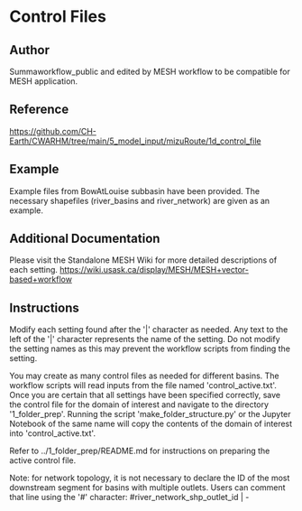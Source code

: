 # Control Files

## Author 
Summaworkflow_public and edited by MESH workflow to be compatible for MESH application.

## Reference
https://github.com/CH-Earth/CWARHM/tree/main/5_model_input/mizuRoute/1d_control_file

## Example
Example files from BowAtLouise subbasin have been provided. The necessary shapefiles (river_basins and river_network) are given as an example.


## Additional Documentation
Please visit the Standalone MESH Wiki for more detailed descriptions of each setting.
https://wiki.usask.ca/display/MESH/MESH+vector-based+workflow

## Instructions
Modify each setting found after the '|' character as needed. Any text to the left of the '|' character represents the name of the setting. Do not modify the setting names as this may prevent the workflow scripts from finding the setting.

You may create as many control files as needed for different basins. The workflow scripts will read inputs from the file named 'control_active.txt'. Once you are certain that all settings have been specified correctly, save the control file for the domain of interest and navigate to the directory '1_folder_prep'. Running the script 'make_folder_structure.py' or the Jupyter Notebook of the same name will copy the contents of the domain of interest into 'control_active.txt'. 

Refer to ../1_folder_prep/README.md for instructions on preparing the active control file.
 

Note: for network topology, it is not necessary to declare the ID of the most downstream segment for basins with multiple outlets. Users can comment that line using the '#' character:
    #river_network_shp_outlet_id | -